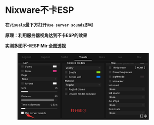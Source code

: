 # Nixware不卡ESP

**在`Visuals`最下方打开**~~**`Use server sounds`**~~**即可**

**原理：利用服务器视角达到不卡ESP的效果**

**实测多图不卡ESP Mir 全图透视**

<figure><img src="../../../.gitbook/assets/image (26).png" alt=""><figcaption></figcaption></figure>
